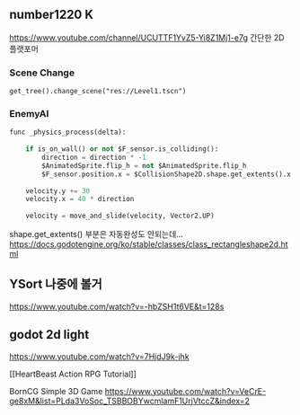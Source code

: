 
## number1220 K
https://www.youtube.com/channel/UCUTTF1YvZ5-Yi8Z1Mj1-e7g
간단한 2D 플랫포머

### Scene Change
```
get_tree().change_scene("res://Level1.tscn")
```

### EnemyAI
```python
func _physics_process(delta):
	
	if is_on_wall() or not $F_sensor.is_colliding():
		direction = direction * -1
		$AnimatedSprite.flip_h = not $AnimatedSprite.flip_h
		$F_sensor.position.x = $CollisionShape2D.shape.get_extents().x * direction
		
	velocity.y += 30
	velocity.x = 40 * direction
	
	velocity = move_and_slide(velocity, Vector2.UP)

```
shape.get_extents() 부분은 자동완성도 안되는데...
https://docs.godotengine.org/ko/stable/classes/class_rectangleshape2d.html






## YSort 나중에 볼거
https://www.youtube.com/watch?v=-hbZSH1t6VE&t=128s

## godot 2d light
https://www.youtube.com/watch?v=7HjdJ9k-jhk

[[HeartBeast Action RPG Tutorial]]


BornCG Simple 3D Game
https://www.youtube.com/watch?v=VeCrE-ge8xM&list=PLda3VoSoc_TSBBOBYwcmlamF1UrjVtccZ&index=2
